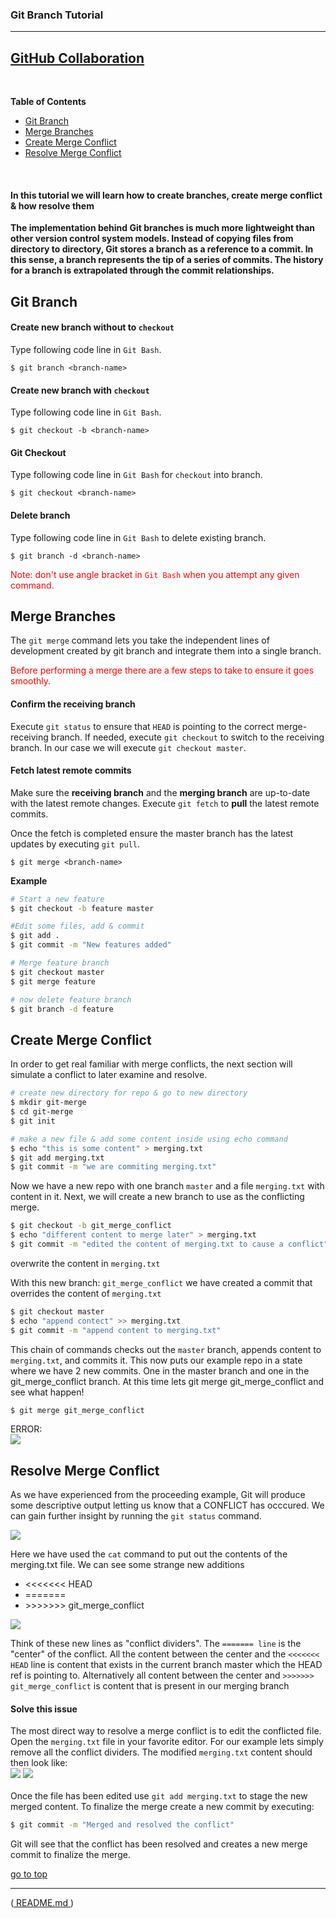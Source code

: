 <a name="top"></a>
### Git Branch Tutorial
---

[GitHub Collaboration](Git-Collaboration.md)
--
<br>

**Table of Contents** 
- [Git Branch](#branch)
- [Merge Branches](#merge)
- [Create Merge Conflict](#merge-conflict)
- [Resolve Merge Conflict](#merge-conflict-resolve)

<br>

#### In this tutorial we will learn how to create branches, create merge conflict & how resolve them

**The implementation behind Git branches is much more lightweight than other version control system models. Instead of copying files from directory to directory, Git stores a branch as a reference to a commit. In this sense, a branch represents the tip of a series of commits. The history for a branch is extrapolated through the commit relationships.**

<a name="branch"></a>
## Git Branch

#### Create new branch without to ```checkout```
Type following code line in ```Git Bash```.
```
$ git branch <branch-name>
```

#### Create new branch with ```checkout```
Type following code line in ```Git Bash```.
```
$ git checkout -b <branch-name>
```

#### Git Checkout
Type following code line in ```Git Bash``` for ```checkout``` into branch.
```
$ git checkout <branch-name>
```

#### Delete branch
Type following code line in ```Git Bash``` to delete existing branch.
```
$ git branch -d <branch-name>
```

<font color=red>Note: don't use angle bracket in ```Git Bash``` when you attempt any given command.</font>

<a name="merge"></a>
## Merge Branches
The ```git merge``` command lets you take the independent lines of development created by git branch and integrate them into a single branch.

<font color=red>Before performing a merge there are a few steps to take to ensure it goes smoothly.</font>

#### Confirm the receiving branch
Execute ```git status``` to ensure that ```HEAD``` is pointing to the correct merge-receiving branch. If needed, execute ```git checkout``` to switch to the receiving branch. In our case we will execute ```git checkout master```.

#### Fetch latest remote commits
Make sure the **receiving branch** and the **merging branch** are up-to-date with the latest remote changes. Execute ```git fetch``` to **pull** the latest remote commits. 

Once the fetch is completed ensure the master branch has the latest updates by executing ```git pull```.

```
$ git merge <branch-name>
```

**Example** 
```bash
# Start a new feature
$ git checkout -b feature master

#Edit some files, add & commit
$ git add .
$ git commit -m "New features added"

# Merge feature branch
$ git checkout master
$ git merge feature

# now delete feature branch
$ git branch -d feature
```
<a name="merge-conflict"></a>
## Create Merge Conflict
In order to get real familiar with merge conflicts, the next section will simulate a conflict to later examine and resolve.

```bash
# create new directory for repo & go to new directory
$ mkdir git-merge
$ cd git-merge
$ git init

# make a new file & add some content inside using echo command
$ echo "this is some content" > merging.txt
$ git add merging.txt
$ git commit -m "we are commiting merging.txt"
```
Now we have a new repo with one branch ```master``` and a file ```merging.txt``` with content in it. Next, we will create a new branch to use as the conflicting merge.

```bash
$ git checkout -b git_merge_conflict
$ echo "different content to merge later" > merging.txt
$ git commit -m "edited the content of merging.txt to cause a conflict"
```
overwrite the content in ```merging.txt```

With this new branch: ```git_merge_conflict``` we have created a commit that overrides the content of ```merging.txt```
```bash
$ git checkout master
$ echo "append contect" >> merging.txt
$ git commit -m "append content to merging.txt"
```

This chain of commands checks out the ```master``` branch, appends content to ```merging.txt```, and commits it. This now puts our example repo in a state where we have 2 new commits. One in the master branch and one in the git_merge_conflict branch. At this time lets git merge git_merge_conflict and see what happen!
```bash
$ git merge git_merge_conflict
```
ERROR: <br>
![](../Images/merge-conflict-error.png)

<a name="merge-conflict-resolve"></a>
## Resolve Merge Conflict
As we have experienced from the proceeding example, Git will produce some descriptive output letting us know that a CONFLICT has occcured. We can gain further insight by running the ```git status``` command.

![](../Images/conflict-status.png)

Here we have used the ```cat``` command to put out the contents of the merging.txt file. We can see some strange new additions

- <<<<<<< HEAD
- =======
- \>>>>>>> git_merge_conflict<br>

![](../Images/cat-merge.png)

Think of these new lines as "conflict dividers". The ```======= line``` is the "center" of the conflict. All the content between the center and the ```<<<<<<< HEAD``` line is content that exists in the current branch master which the HEAD ref is pointing to. Alternatively all content between the center and ```>>>>>>> git_merge_conflict``` is content that is present in our merging branch

#### Solve this issue
The most direct way to resolve a merge conflict is to edit the conflicted file. Open the ```merging.txt``` file in your favorite editor. For our example lets simply remove all the conflict dividers. The modified ```merging.txt``` content should then look like:<br>
![](../Images/merge-conflict-solve-1.png)
![](../Images/merge-conflict-solve-2.png)<br><br>
Once the file has been edited use ```git add merging.txt``` to stage the new merged content. To finalize the merge create a new commit by executing:
```bash
$ git commit -m "Merged and resolved the conflict"
```
Git will see that the conflict has been resolved and creates a new merge commit to finalize the merge.

[go to top](#top)
___

([ README.md ](../../README.md))
